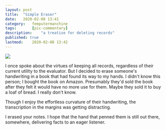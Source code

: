 ```yaml
---
layout: post
title: 	"Simple Eraser"
date:	2020-02-08 13:41
category:	femputermanchine
tags:		[pic-commentary] 
description: 	"a treatise for deleting records"
published: true
lastmod:	2020-02-08 13:42
---
```


<img src="{{ site.url }}/assets/img/cc-lesson6handwriting.jpg" max-width="1000" />

I once spoke about the virtues of keeping all records, regardless of their current utility to the evaluator. But I decided to erase someone's handwriting in a book that had found its way to my hands. I didn't know this person; I bought the book on Amazon. Presumably they'd sold the book after they felt it would have no more use for them. Maybe they sold it to buy a loaf of bread. I really don't know. 

Though I enjoy the effortless curvature of their handwriting, the transcription in the margins was getting distracting.

I erased your notes. I hope that the hand that penned them is still out there, somewhere, delivering facts to an eager listener.
